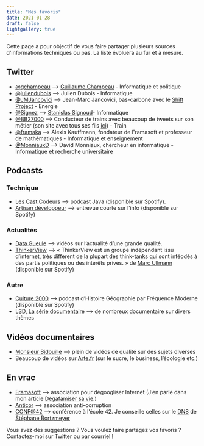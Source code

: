 ```yaml
---
title: "Mes favoris"
date: 2021-01-28
draft: false
lightgallery: true
---
```



Cette page a pour objectif de vous faire partager plusieurs sources d'informations techniques ou pas. La liste évoluera au fur et à mesure.

## Twitter

- [@gchampeau](https://twitter.com/gchampeau) –> [Guillaume Champeau](https://www.champeau.info/) - Informatique et politique
- [@juliendubois](https://twitter.com/juliendubois) –> Julien Dubois - Informatique
- [@JMJancovici](https://twitter.com/JMJancovici) –> Jean-Marc Jancovici, bas-carbone avec le [Shift Project](https://theshiftproject.org/) - Energie
- [@Signez](https://twitter.com/Signez) –> [Stanislas Signoud](http://www.stanisoft.net/)- Informatique
- [@BB27000](https://twitter.com/BB27000) –> Conducteur de trains avec beaucoup de tweets sur son métier (son site avec tous ses fils [ici](http://bb27000.lo.gs/)) - Train
- [@framaka](https://twitter.com/framaka) –> Alexis Kauffmann, fondateur de Framasoft et professeur de mathématiques - Informatique et enseignement
- [@MonniauxD](https://twitter.com/MonniauxD) –> David Monniaux, chercheur en informatique - Informatique et recherche universitaire

## Podcasts

### Technique

- [Les Cast Codeurs](https://lescastcodeurs.com/) –> podcast Java (disponible sur Spotify).
- [Artisan développeur](http://artisandeveloppeur.fr/) –> entrevue courte sur l’info (disponible sur Spotify)

### Actualités

- [Data Gueule](https://www.youtube.com/user/datagueule) –> vidéos sur l’actualité d’une grande qualité.
- [ThinkerView](https://www.thinkerview.com/) –> « ThinkerView est un groupe indépendant issu d’internet, très diffèrent de la plupart des think-tanks qui sont inféodés à des partis politiques ou des intérêts privés. » de [Marc Ullmann](https://fr.wikipedia.org/wiki/Marc_Ullmann) (disponible sur Spotify)

### Autre

- [Culture 2000](https://culture-2000.lepodcast.fr/) –> podcast d’Histoire Géographie par Fréquence Moderne (disponible sur Spotify)
- [LSD, La série documentaire](https://www.franceculture.fr/emissions/lsd-la-serie-documentaire) –> de nombreux documentaire sur divers thèmes

## Vidéos documentaires

- [Monsieur Bidouille](https://www.youtube.com/user/monsieurbidouille) –> plein de vidéos de qualité sur des sujets diverses
- Beaucoup de vidéos sur [Arte.fr](https://www.arte.tv/fr/) (sur le sucre, le business, l’écologie etc.)

## En vrac

- [Framasoft](https://framasoft.org/) –> association pour dégoogliser Internet (J’en parle dans mon article [Dégafamiser sa vie](https://braud.info/dire-adieu-au-gafam).)
- [Anticor](https://www.anticor.org/) –> association anti-corruption
- [CONF@42](https://www.youtube.com/channel/UCpF7F4fYMqviqE1p68hThUQ) –> conférence à l’école 42. Je conseille celles sur le [DNS](https://www.youtube.com/watch?v=wyPlAD-1u1k&list=PLVQYiy6xNUxwsNjDF_5R6kSO87Q-NEYP2&index=7&t=0s) de [Stéphane Bortzmeyer](https://www.bortzmeyer.org/)

Vous avez des suggestions ? Vous voulez faire partagez vos favoris ? Contactez-moi sur Twitter ou par courriel !
